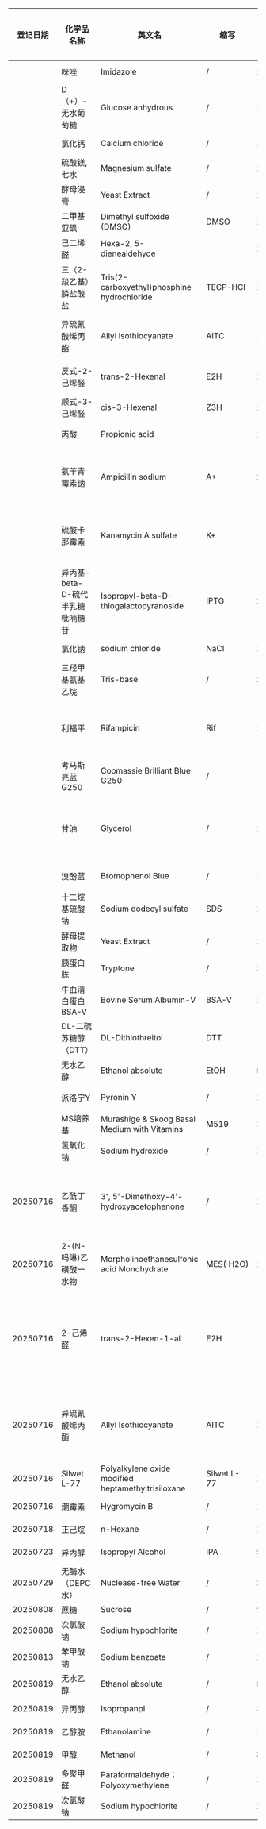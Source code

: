 | 登记日期     | 化学品名称                | 英文名                                                | 缩写          | 数量  | 规格       | CAS         | MW            | 生产商         | 纯度                | 保存温度  | 注意事项     | 产品编号           | 批号           | 保存位置 | 工作液配制                                         |
| -------- | -------------------- | -------------------------------------------------- | ----------- | --- | -------- | ----------- | ------------- | ----------- | ----------------- | ----- | -------- | -------------- | ------------ | ---- | --------------------------------------------- |
|          | 咪唑                   | Imidazole                                          | /           | 1   | 500g     | 288-32-4    | 68.08         | 阿拉丁         | 99                | RT    | /        | I108707-500g   | L2404488     | 210  |                                               |
|          | D（+）-无水葡萄糖           | Glucose anhydrous                                  | /           | 24  | 500g     | 50-99-7     | 180.16        | 沪试          | AR                | RT    | /        | 63005518       | 20241126     | 210  |                                               |
|          | 氯化钙                  | Calcium chloride                                   | /           | 1   | 500g     | 10043-52-4  | 110.98        | 阿拉丁         | 97                | RT    | /        | C399250-500g   | L2420665     | 210  |                                               |
|          | 硫酸镁, 七水              | Magnesium sulfate                                  | /           | 1   | 500g     | 10034-99-8  | 246.47        | 阿拉丁         | 99                | RT    | /        | M110770-500g   | K2414579     | 210  |                                               |
|          | 酵母浸膏                 | Yeast Extract                                      | /           | 1   | 2.5kg    | 8013-1-2    | /             | 阿拉丁         | CellNourish Basic | RT    | /        | Y110984-2.5kg  | E2409418     | 210  |                                               |
|          | 二甲基亚砜                | Dimethyl sulfoxide (DMSO)                          | DMSO        | 1   | 500mL    | 67-68-5     | 78.13         | 阿拉丁         | 99.8              | RT    | 避光       | D103274-500mL  | A2517131     | 210  | /                                             |
|          | 己二烯醛                 | Hexa-2, 5-dienealdehyde                            |             | 1   |          | 142-83-6    | 96.13         | 阿拉丁         | 95                | 4°C   | 避光       | H156882-25g    | B2209047     | 307  |                                               |
|          | 三（2-羧乙基）膦盐酸盐         | Tris(2-carboxyethyl)phosphine hydrochloride        | TECP-HCl    | 1   |          | 51805-45-9  | 286.65        | 阿拉丁         | 98                | 4°C   | 避光       | T107252-25g    | L2406802     | 307  |                                               |
|          | 异硫氰酸烯丙酯              | Allyl isothiocyanate                               | AITC        | 1   |          | 57-06-7     | 99.15         | 阿拉丁         | 95                | 4°C   | 避光       | A477314-25g    | L2426177     | 307  | 2M: 1043.7 uL, DMSO定容到5mL, -20°C              |
|          | 反式-2-己烯醛             | trans-2-Hexenal                                    | E2H         | 1   |          | 6728-26-3   | 98.14         | 麦克林         | 98                | 4°C   | 避光       | H811039-25mL   | C17329357    | 307  | 2M: 1000 uL, DMSO定容到5mL, -20°C                |
|          | 顺式-3-己烯醛             | cis-3-Hexenal                                      | Z3H         | 1   |          | 6789-80-6   | 98.14         | 麦克林         | 50                | -20°C | 避光       | H885984-1g     | C16368833    | 210  |                                               |
|          | 丙酸                   | Propionic acid                                     |             | 1   |          | 79-09-4     | 74.08         | 迈瑞达         | 99.5              | RT    | 避光       | M244419-500mL  | /            | 210  |                                               |
|          | 氨苄青霉素钠               | Ampicillin sodium                                  | A+          | 2   | 25g      | 69-52-3     | 371.387       | 毕得医药        | 99.99             | 4°C   | 避光       | BD114240-25g   | ETA077       | 307  | 100mg/mL: 2g, 溶于20mLddH2O, 0.22uM过滤除菌, -20°C  |
|          | 硫酸卡那霉素               | Kanamycin A sulfate                                | K+          | 1   |          | 25389-94-0  | 582.577       | 毕得医药        | 710u/mg           | 4°C   | 避光       | BD1203308-100g | FRL434       | 307  | 30mg/mL: 0.6g, 溶于20mLddH2O, 0.22uM过滤除菌, -20°C |
|          | 异丙基-beta-D-硫代半乳糖吡喃糖苷 | Isopropyl-beta-D-thiogalactopyranoside             | IPTG        | 2   | 5g       | 367-93-1    | 238.301       | 毕得医药        | 98                | -20°C | 避光       | BD134860-5g    | FPV756       | 210  | 0.3M: 1.43g, 溶于20mLddH2O, 0.22uM过滤除菌, -20°C   |
|          | 氯化钠                  | sodium chloride                                    | NaCl        | 1   | 250g     | 7647-14-5   | 58.443        | 生工          |                   | RT    | /        | A501218-0001   |              | 210  |                                               |
|          | 三羟甲基氨基乙烷             | Tris-base                                          | /           | 2   | 500g     | 77-86-1     | 121.14        | 合肥博美        | 99.9              | RT    | /        | ST0711         | YT232411     | 210  |                                               |
|          | 利福平                  | Rifampicin                                         | Rif         | 1   | (分装约7g)  | 13292-46-1  | 822.94        | 麦克林         | 0.98              | 4°C   | 避光       | R6056-25g      | C15181673    | 307  | 50mg/mL: 1g, 溶于20mLddH2O, 0.22uM过滤除菌, -20°C   |
|          | 考马斯亮蓝G250            | Coomassie Brilliant Blue G250                      | /           | 1   | 10g      | 6104-58-1   | 854.02        | 源叶          | 高纯                | RT    | /        | S19061-10g     | JS273157     | 210  |                                               |
|          | 甘油                   | Glycerol                                           | /           | 1   | 500mL    | 56-81-5     | 92.09         | 阿拉丁         | 99.5              | RT    | /        | G116205-500mL  | C2506335     | 210  | 80%: 80mL加ddH2O至100mL, 121°C 20min灭菌, 保存于4°C  |
|          | 溴酚蓝                  | Bromophenol Blue                                   | /           | 1   | 5g       | 115-39-9    | 669.96        | 阿拉丁         | AR                | RT    | 避光       | B109642-5g     | H2416083     | 210  |                                               |
|          | 十二烷基硫酸钠              | Sodium dodecyl sulfate                             | SDS         | 1   | 25g      | 151-21-3    | 288.38        | 阿拉丁         | 99                | RT    | /        | S108349-25g    | B2521571     | 210  |                                               |
|          | 酵母提取物                | Yeast Extract                                      | /           | 1   | 500g     | /           | /             | OXOID       | /                 | RT    | /        | LP0021B        | 4460951      | 210  |                                               |
|          | 胰蛋白胨                 | Tryptone                                           | /           | 2   | 500g     | /           | /             | OXOID       | /                 | RT    | /        | LP0042B        | 6122847      | 210  |                                               |
|          | 牛血清白蛋白BSA-V          | Bovine Serum Albumin-V                             | BSA-V       | 1   | 100g     | 9048-46-8   | 66.430kDa     | Solarbio    | /                 | 4°C   | /        | A8020          | 5550310010   | 307  |                                               |
|          | DL-二硫苏糖醇（DTT）        | DL-Dithiothreitol                                  | DTT         | 1   | 25g      | 3483-12-3   | 154.25        | 阿拉丁         | 99                | 4°C   | 避光       | D104859-25g    | D2501283     | 307  |                                               |
|          | 无水乙醇                 | Ethanol absolute                                   | EtOH        | 5   | 500mL    | 64-17-5     | 46.07         | 沪试          | AR                | RT    | 避光       | 10009218       | 20250401     | 210  |                                               |
|          | 派洛宁Y                 | Pyronin Y                                          | /           | 1   | 1g       | 92-32-0     |               | 阿拉丁         | /                 | -20°C | 避光       | P100851-1g     | L2102640     | 210  |                                               |
|          | MS培养基                | Murashige & Skoog Basal Medium with Vitamins       | M519        | 1   | 50L      | /           | /             | Phytotech   | /                 | 4°C   | /        | M519           | HYT0519438A  | 210  |                                               |
|          | 氢氧化钠                 | Sodium hydroxide                                   | /           | 1   | 500g     | 1310-73-2   | 40            | 迈瑞尔         | 98                | RT    | 防潮       | M04808-500G    | M10085516    | 210  |                                               |
| 20250716 | 乙酰丁香酮                | 3', 5'-Dimethoxy-4'-hydroxyacetophenone            | /           | 1   | 1g       | 2478-38-8   | 196.2         | Adamas-beta | 98+               | RT    | 阴凉干燥密封   | 01049961       | P2251116     | 210  |                                               |
| 20250716 | 2-(N-吗啉)乙磺酸一水物       | Morpholinoethanesulfonic acid Monohydrate          | MES(·H2O)   | 1   | 100g     | 145224-94-8 | 213.25        | Adamas-beta | 99(HPLC)          | RT    | 阴凉干燥     | 01158660       | P3283356     | 210  |                                               |
| 20250716 | 2-己烯醛                | trans-2-Hexen-1-al                                 | E2H         | 1   | 100ml    | 6728-26-3   | 98.14         | Adamas-beta | 98+               | 2-8°C | 储存在惰性气体中 | 012236940      | P2634916     | 210  |                                               |
| 20250716 | 异硫氰酸烯丙酯              | Allyl Isothiocyanate                               | AITC        | 1   | 25g      | 57-06-7     | 99.15         | Adamas-beta | 98                | RT    | 阴凉干燥密封   | 013531987      | P2964179     | 210  |                                               |
| 20250716 | Silwet L-77          | Polyalkylene oxide modified heptamethyltrisiloxane | Silwet L-77 | 1   | 10ml     | 27306-78-1  | /             | COOLABER    | /                 | RT    | /        | CS9791-10ml    | CS341525600  | 210  |                                               |
| 20250716 | 潮霉素                  | Hygromycin B                                       | /           | 1   | 1g(20ml) | 31282-04-9  | 527.52        | YS          | /                 | -20°C | /        | 60224ES03      | WH3512020    | 210  |                                               |
| 20250718 | 正己烷                  | n-Hexane                                           | /           | 1   | 500ml    | 110-54-3    | 86.18         | 迈瑞尔         | 99                | RT    | /        | M84096-500ml   | M10129264    | 210  |                                               |
| 20250723 | 异丙醇                  | Isopropyl Alcohol                                  | IPA         | 5   | 500ml    | 67-63-0     | 60.1          | 迈瑞尔         | AR,99.5           | RT    | /        | M23307-500ML   | 230904100010 | 210  |                                               |
| 20250729 | 无酶水（DEPC水）           | Nuclease-free Water                                | /           | 2   | 500ml    | /           | /             | biosharp    | /                 | 4°C   | /        | BL510B         | 01625099AG   | 210  |                                               |
| 20250808 | 蔗糖                   | Sucrose                                            | /           | 5   | 500g     | 57-50-1     | 324.3         | biosharp    | /                 | RT    | /        | BS085-500g     | 10125067AZ   | 210  |                                               |
| 20250808 | 次氯酸钠                 | Sodium hypochlorite                                | /           | 1   | 500mL    | 7681-52-9   | 74.44         | 迈瑞尔         | 有效氯 >20%          | RT    | 避光       | M98713-100G    | M10133408    | 210  |                                               |
| 20250813 | 苯甲酸钠                 | Sodium benzoate                                    | /           | 1   | 500g     | 532-32-1    | 144.1         | BBI         | /                 | RT    | /        | A600833-0500   | KC25BA0009   | 210  |                                               |
| 20250819 | 无水乙醇                 | Ethanol absolute                                   | /           | 5   | 500ml    | 64-17-5     | 46.07         | 生工          | /                 | RT    | /        | A500737-0500   | L814WA7004   | 210  |                                               |
| 20250819 | 异丙醇                  | Isopropanpl                                        | /           | 3   | 500ml    | 67-63-0     | 60.1          | 生工          | /                 | RT    | /        | A507048-0500   | L813WA7003   | 210  |                                               |
| 20250819 | 乙醇胺                  | Ethanolamine                                       | /           | 1   | 500ml    | 141-43-5    | 61.08         | 生工          | /                 | RT    | /        | A501346-0500   | L528WA7005   | 210  |                                               |
| 20250819 | 甲醇                   | Methanol                                           | /           | 3   | 500ml    | 67-56-1     | 32.04         | 生工          | /                 | RT    | /        | A506806-0500   | LA811WA7001  | 210  |                                               |
| 20250819 | 多聚甲醛                 | Paraformaldehyde；Polyoxymethylene                  | /           | 1   | 500g     | 30525-89-4  | 30.3（Monomer） | 生工          | /                 | 2-8°C | /        | A500684-0500   | L611WA7001   | 210  |                                               |
| 20250819 | 次氯酸钠                 | Sodium hypochlorite                                | /           | 2   | 500ml    | 7681-52-9   | 74.44         | 生工          | /                 | 2-8°C | /        | A5019440500    | L317WA7005   | 210  |                                               |